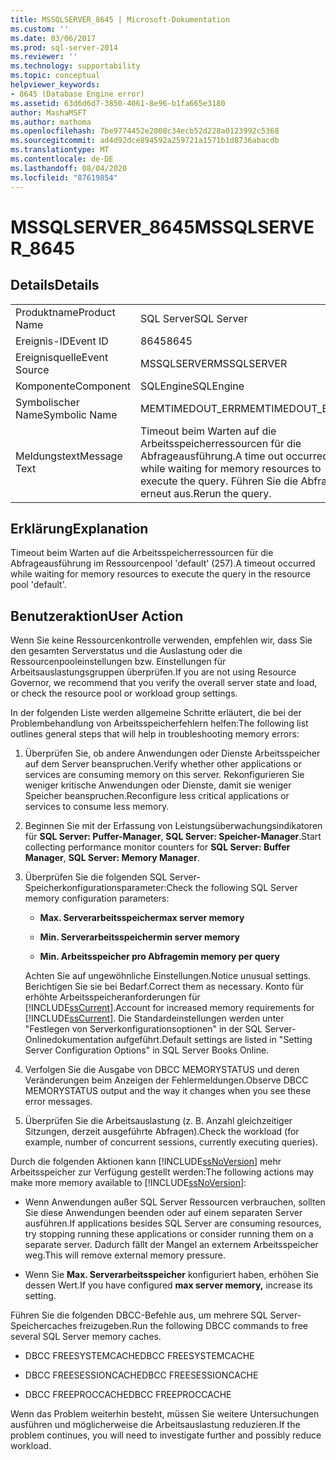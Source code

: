 ```yaml
---
title: MSSQLSERVER_8645 | Microsoft-Dokumentation
ms.custom: ''
ms.date: 03/06/2017
ms.prod: sql-server-2014
ms.reviewer: ''
ms.technology: supportability
ms.topic: conceptual
helpviewer_keywords:
- 8645 (Database Engine error)
ms.assetid: 63d6d6d7-3850-4061-8e96-b1fa665e3180
author: MashaMSFT
ms.author: mathoma
ms.openlocfilehash: 7be9774452e2008c34ecb52d228a0123992c5368
ms.sourcegitcommit: ad4d92dce894592a259721a1571b1d8736abacdb
ms.translationtype: MT
ms.contentlocale: de-DE
ms.lasthandoff: 08/04/2020
ms.locfileid: "87619854"
---
```

# <a name="mssqlserver_8645"></a><span data-ttu-id="2b8dc-102">MSSQLSERVER_8645</span><span class="sxs-lookup"><span data-stu-id="2b8dc-102">MSSQLSERVER_8645</span></span>
    
## <a name="details"></a><span data-ttu-id="2b8dc-103">Details</span><span class="sxs-lookup"><span data-stu-id="2b8dc-103">Details</span></span>  
  
|||  
|-|-|  
|<span data-ttu-id="2b8dc-104">Produktname</span><span class="sxs-lookup"><span data-stu-id="2b8dc-104">Product Name</span></span>|<span data-ttu-id="2b8dc-105">SQL Server</span><span class="sxs-lookup"><span data-stu-id="2b8dc-105">SQL Server</span></span>|  
|<span data-ttu-id="2b8dc-106">Ereignis-ID</span><span class="sxs-lookup"><span data-stu-id="2b8dc-106">Event ID</span></span>|<span data-ttu-id="2b8dc-107">8645</span><span class="sxs-lookup"><span data-stu-id="2b8dc-107">8645</span></span>|  
|<span data-ttu-id="2b8dc-108">Ereignisquelle</span><span class="sxs-lookup"><span data-stu-id="2b8dc-108">Event Source</span></span>|<span data-ttu-id="2b8dc-109">MSSQLSERVER</span><span class="sxs-lookup"><span data-stu-id="2b8dc-109">MSSQLSERVER</span></span>|  
|<span data-ttu-id="2b8dc-110">Komponente</span><span class="sxs-lookup"><span data-stu-id="2b8dc-110">Component</span></span>|<span data-ttu-id="2b8dc-111">SQLEngine</span><span class="sxs-lookup"><span data-stu-id="2b8dc-111">SQLEngine</span></span>|  
|<span data-ttu-id="2b8dc-112">Symbolischer Name</span><span class="sxs-lookup"><span data-stu-id="2b8dc-112">Symbolic Name</span></span>|<span data-ttu-id="2b8dc-113">MEMTIMEDOUT_ERR</span><span class="sxs-lookup"><span data-stu-id="2b8dc-113">MEMTIMEDOUT_ERR</span></span>|  
|<span data-ttu-id="2b8dc-114">Meldungstext</span><span class="sxs-lookup"><span data-stu-id="2b8dc-114">Message Text</span></span>|<span data-ttu-id="2b8dc-115">Timeout beim Warten auf die Arbeitsspeicherressourcen für die Abfrageausführung.</span><span class="sxs-lookup"><span data-stu-id="2b8dc-115">A time out occurred while waiting for memory resources to execute the query.</span></span> <span data-ttu-id="2b8dc-116">Führen Sie die Abfrage erneut aus.</span><span class="sxs-lookup"><span data-stu-id="2b8dc-116">Rerun the query.</span></span>|  
  
## <a name="explanation"></a><span data-ttu-id="2b8dc-117">Erklärung</span><span class="sxs-lookup"><span data-stu-id="2b8dc-117">Explanation</span></span>  
 <span data-ttu-id="2b8dc-118">Timeout beim Warten auf die Arbeitsspeicherressourcen für die Abfrageausführung im Ressourcenpool 'default' (257).</span><span class="sxs-lookup"><span data-stu-id="2b8dc-118">A timeout occurred while waiting for memory resources to execute the query in the resource pool 'default'.</span></span>  
  
## <a name="user-action"></a><span data-ttu-id="2b8dc-119">Benutzeraktion</span><span class="sxs-lookup"><span data-stu-id="2b8dc-119">User Action</span></span>  
 <span data-ttu-id="2b8dc-120">Wenn Sie keine Ressourcenkontrolle verwenden, empfehlen wir, dass Sie den gesamten Serverstatus und die Auslastung oder die Ressourcenpooleinstellungen bzw. Einstellungen für Arbeitsauslastungsgruppen überprüfen.</span><span class="sxs-lookup"><span data-stu-id="2b8dc-120">If you are not using Resource Governor, we recommend that you verify the overall server state and load, or check the resource pool or workload group settings.</span></span>  
  
 <span data-ttu-id="2b8dc-121">In der folgenden Liste werden allgemeine Schritte erläutert, die bei der Problembehandlung von Arbeitsspeicherfehlern helfen:</span><span class="sxs-lookup"><span data-stu-id="2b8dc-121">The following list outlines general steps that will help in troubleshooting memory errors:</span></span>  
  
1.  <span data-ttu-id="2b8dc-122">Überprüfen Sie, ob andere Anwendungen oder Dienste Arbeitsspeicher auf dem Server beanspruchen.</span><span class="sxs-lookup"><span data-stu-id="2b8dc-122">Verify whether other applications or services are consuming memory on this server.</span></span> <span data-ttu-id="2b8dc-123">Rekonfigurieren Sie weniger kritische Anwendungen oder Dienste, damit sie weniger Speicher beanspruchen.</span><span class="sxs-lookup"><span data-stu-id="2b8dc-123">Reconfigure less critical applications or services to consume less memory.</span></span>  
  
2.  <span data-ttu-id="2b8dc-124">Beginnen Sie mit der Erfassung von Leistungsüberwachungsindikatoren für **SQL Server: Puffer-Manager**, **SQL Server: Speicher-Manager**.</span><span class="sxs-lookup"><span data-stu-id="2b8dc-124">Start collecting performance monitor counters for **SQL Server: Buffer Manager**, **SQL Server: Memory Manager**.</span></span>  
  
3.  <span data-ttu-id="2b8dc-125">Überprüfen Sie die folgenden SQL Server-Speicherkonfigurationsparameter:</span><span class="sxs-lookup"><span data-stu-id="2b8dc-125">Check the following SQL Server memory configuration parameters:</span></span>  
  
    -   <span data-ttu-id="2b8dc-126">**Max. Serverarbeitsspeicher**</span><span class="sxs-lookup"><span data-stu-id="2b8dc-126">**max server memory**</span></span>  
  
    -   <span data-ttu-id="2b8dc-127">**Min. Serverarbeitsspeicher**</span><span class="sxs-lookup"><span data-stu-id="2b8dc-127">**min server memory**</span></span>  
  
    -   <span data-ttu-id="2b8dc-128">**Min. Arbeitsspeicher pro Abfrage**</span><span class="sxs-lookup"><span data-stu-id="2b8dc-128">**min memory per query**</span></span>  
  
     <span data-ttu-id="2b8dc-129">Achten Sie auf ungewöhnliche Einstellungen.</span><span class="sxs-lookup"><span data-stu-id="2b8dc-129">Notice unusual settings.</span></span> <span data-ttu-id="2b8dc-130">Berichtigen Sie sie bei Bedarf.</span><span class="sxs-lookup"><span data-stu-id="2b8dc-130">Correct them as necessary.</span></span> <span data-ttu-id="2b8dc-131">Konto für erhöhte Arbeitsspeicheranforderungen für [!INCLUDE[ssCurrent](../../includes/sscurrent-md.md)].</span><span class="sxs-lookup"><span data-stu-id="2b8dc-131">Account for increased memory requirements for [!INCLUDE[ssCurrent](../../includes/sscurrent-md.md)].</span></span> <span data-ttu-id="2b8dc-132">Die Standardeinstellungen werden unter "Festlegen von Serverkonfigurationsoptionen" in der SQL Server-Onlinedokumentation aufgeführt.</span><span class="sxs-lookup"><span data-stu-id="2b8dc-132">Default settings are listed in "Setting Server Configuration Options" in SQL Server Books Online.</span></span>  
  
4.  <span data-ttu-id="2b8dc-133">Verfolgen Sie die Ausgabe von DBCC MEMORYSTATUS und deren Veränderungen beim Anzeigen der Fehlermeldungen.</span><span class="sxs-lookup"><span data-stu-id="2b8dc-133">Observe DBCC MEMORYSTATUS output and the way it changes when you see these error messages.</span></span>  
  
5.  <span data-ttu-id="2b8dc-134">Überprüfen Sie die Arbeitsauslastung (z. B. Anzahl gleichzeitiger Sitzungen, derzeit ausgeführte Abfragen).</span><span class="sxs-lookup"><span data-stu-id="2b8dc-134">Check the workload (for example, number of concurrent sessions, currently executing queries).</span></span>  
  
 <span data-ttu-id="2b8dc-135">Durch die folgenden Aktionen kann [!INCLUDE[ssNoVersion](../../includes/ssnoversion-md.md)] mehr Arbeitsspeicher zur Verfügung gestellt werden:</span><span class="sxs-lookup"><span data-stu-id="2b8dc-135">The following actions may make more memory available to [!INCLUDE[ssNoVersion](../../includes/ssnoversion-md.md)]:</span></span>  
  
-   <span data-ttu-id="2b8dc-136">Wenn Anwendungen außer SQL Server Ressourcen verbrauchen, sollten Sie diese Anwendungen beenden oder auf einem separaten Server ausführen.</span><span class="sxs-lookup"><span data-stu-id="2b8dc-136">If applications besides SQL Server are consuming resources, try stopping running these applications or consider running them on a separate server.</span></span> <span data-ttu-id="2b8dc-137">Dadurch fällt der Mangel an externem Arbeitsspeicher weg.</span><span class="sxs-lookup"><span data-stu-id="2b8dc-137">This will remove external memory pressure.</span></span>  
  
-   <span data-ttu-id="2b8dc-138">Wenn Sie **Max. Serverarbeitsspeicher**  konfiguriert haben, erhöhen Sie dessen Wert.</span><span class="sxs-lookup"><span data-stu-id="2b8dc-138">If you have configured **max server memory,** increase its setting.</span></span>  
  
 <span data-ttu-id="2b8dc-139">Führen Sie die folgenden DBCC-Befehle aus, um mehrere SQL Server-Speichercaches freizugeben.</span><span class="sxs-lookup"><span data-stu-id="2b8dc-139">Run the following DBCC commands to free several SQL Server memory caches.</span></span>  
  
-   <span data-ttu-id="2b8dc-140">DBCC FREESYSTEMCACHE</span><span class="sxs-lookup"><span data-stu-id="2b8dc-140">DBCC FREESYSTEMCACHE</span></span>  
  
-   <span data-ttu-id="2b8dc-141">DBCC FREESESSIONCACHE</span><span class="sxs-lookup"><span data-stu-id="2b8dc-141">DBCC FREESESSIONCACHE</span></span>  
  
-   <span data-ttu-id="2b8dc-142">DBCC FREEPROCCACHE</span><span class="sxs-lookup"><span data-stu-id="2b8dc-142">DBCC FREEPROCCACHE</span></span>  
  
 <span data-ttu-id="2b8dc-143">Wenn das Problem weiterhin besteht, müssen Sie weitere Untersuchungen ausführen und möglicherweise die Arbeitsauslastung reduzieren.</span><span class="sxs-lookup"><span data-stu-id="2b8dc-143">If the problem continues, you will need to investigate further and possibly reduce workload.</span></span>  
  
  
